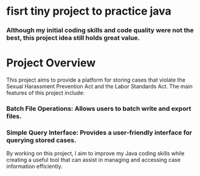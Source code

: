 # fisrt tiny project to practice java
### Although my initial coding skills and code quality were not the best, this project idea still holds great value.
# Project Overview
This project aims to provide a platform for storing cases that violate the Sexual Harassment Prevention Act and the Labor Standards Act. The main features of this project include:
### Batch File Operations: Allows users to batch write and export files.
### Simple Query Interface: Provides a user-friendly interface for querying stored cases.
By working on this project, I aim to improve my Java coding skills while creating a useful tool that can assist in managing and accessing case information efficiently.
